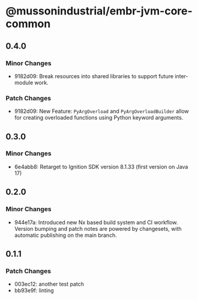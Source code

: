 # @mussonindustrial/embr-jvm-core-common

## 0.4.0

### Minor Changes

- 9182d09: Break resources into shared libraries to support future inter-module work.

### Patch Changes

- 9182d09: New Feature: `PyArgOverload` and `PyArgOverloadBuilder` allow for creating overloaded functions using Python keyword arguments.

## 0.3.0

### Minor Changes

- 6e4abb8: Retarget to Ignition SDK version 8.1.33 (first version on Java 17)

## 0.2.0

### Minor Changes

- 944e17a: Introduced new Nx based build system and CI workflow. Version bumping and patch notes are powered by changesets, with automatic publishing on the main branch.

## 0.1.1

### Patch Changes

- 003ec12: another test patch
- bb93e9f: linting
